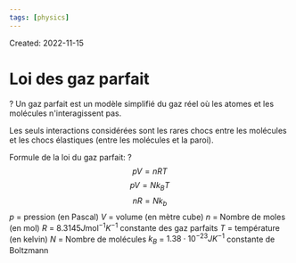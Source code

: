 ```yaml
---
tags: [physics] 
---
```

Created: 2022-11-15

# Loi des gaz parfait
?
Un gaz parfait est un modèle simplifié du gaz réel où les atomes et les molécules n'interagissent pas.
<!--SR:!2024-03-05,26,148-->

Les seuls interactions considérées sont les rares chocs entre les molécules et les chocs élastiques (entre les molécules et la paroi).

Formule de la loi du gaz parfait:
?
$$pV=nRT$$
$$pV=Nk_{B}T$$
$$nR=Nk_{b}$$
$p$ = pression (en Pascal)
$V$ = volume (en mètre cube)
$n$ = Nombre de moles (en mol)
$R$ = $8.3145 J\text{mol}^{-1}K^{-1}$ constante des gaz parfaits
$T$ = température (en kelvin)
$N$ = Nombre de molécules
$k_{B}$ = $1.38\cdot 10^{-23} JK^{-1}$ constante de Boltzmann
<!--SR:!2024-05-14,190,230-->

